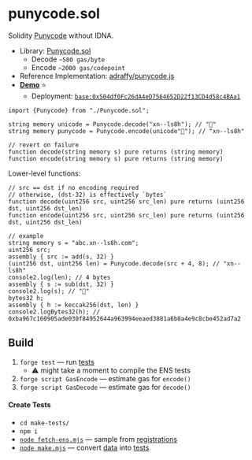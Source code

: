 # punycode.sol

Solidity [Punycode](https://datatracker.ietf.org/doc/html/rfc3492) without IDNA.

* Library: [Punycode.sol](./src/Punycode.sol)
	* Decode `~500 gas/byte`
	* Encode `~2000 gas/codepoint`
* Reference Implementation: [adraffy/punycode.js](https://github.com/adraffy/punycode.js/)
* [**Demo**](https://adraffy.github.io/punycode.sol/test/demo.html) ⭐
	*  Deployment: [`base:0x504df0Fc26dA4eD7564652D22f13CD4d58c4BAa1`](https://basescan.org/address/0x504df0Fc26dA4eD7564652D22f13CD4d58c4BAa1#code)

```solidity
import {Punycode} from "./Punycode.sol";

string memory unicode = Punycode.decode("xn--ls8h"); // "💩"
string memory punycode = Punycode.encode(unicode"💩"); // "xn--ls8h"

// revert on failure
function decode(string memory s) pure returns (string memory)
function encode(string memory s) pure returns (string memory)
```

Lower-level functions:
```solidity
// src == dst if no encoding required
// otherwise, (dst-32) is effectively `bytes`
function decode(uint256 src, uint256 src_len) pure returns (uint256 dst, uint256 dst_len)
function encode(uint256 src, uint256 src_len) pure returns (uint256 dst, uint256 dst_len)

// example
string memory s = "abc.xn--ls8h.com";
uint256 src;
assembly { src := add(s, 32) }
(uint256 dst, uint256 len) = Punycode.decode(src + 4, 8); // "xn--ls8h"
console2.log(len); // 4 bytes
assembly { s := sub(dst, 32) }
console2.log(s); // "💩"
bytes32 h;
assembly { h := keccak256(dst, len) }
console2.logBytes32(h); // 0xba967c160905ade030f84952644a963994eeaed3881a6b8a4e9c8cbe452ad7a2
```

## Build

<!-- 1. Edit: [Impl.sol](./src/Impl.sol) -->
1. `forge test` — run [tests](./test/)
	* ⚠️ might take a moment to compile the ENS tests
1. `forge script GasEncode` — estimate gas for `encode()`
1. `forge script GasDecode` — estimate gas for `decode()`

#### Create Tests
* `cd make-tests/`
* `npm i`
* [`node fetch-ens.mjs`](./make-tests/fetch-ens.mjs) — sample from [registrations](https://github.com/adraffy/ens-labels/)
* [`node make.mjs`](./make-tests/make.mjs) — convert [data](./make-tests/data/) into [tests](./test/)
